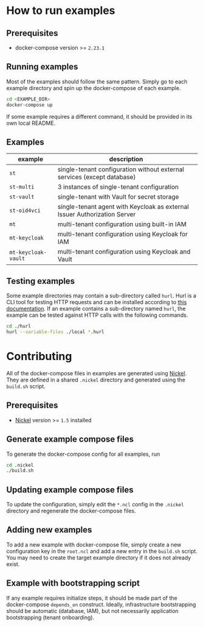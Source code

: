 # How to run examples

## Prerequisites

- docker-compose version >= `2.23.1`

## Running examples

Most of the examples should follow the same pattern.
Simply go to each example directory and spin up the docker-compose of each example.

```bash
cd <EXAMPLE_DIR>
docker-compose up
```

If some example requires a different command, it should be provided in its own local README.

## Examples

| example             | description                                                               |
|---------------------|---------------------------------------------------------------------------|
| `st`                | single-tenant configuration without external services (except database)   |
| `st-multi`          | 3 instances of single-tenant configuration                                |
| `st-vault`          | single-tenant with Vault for secret storage                               |
| `st-oid4vci`        | single-tenant agent with Keycloak as external Issuer Authorization Server |
| `mt`                | multi-tenant configuration using built-in IAM                             |
| `mt-keycloak`       | multi-tenant configuration using Keycloak for IAM                         |
| `mt-keycloak-vault` | multi-tenant configuration using Keycloak and Vault                       |

## Testing examples

Some example directories may contain a sub-directory called `hurl`.
Hurl is a CLI tool for testing HTTP requests and can be installed according to [this documentation](https://hurl.dev/docs/installation.html).
If an example contains a sub-directory named `hurl`, the example can be tested against HTTP calls with the following commands.

```bash
cd ./hurl
hurl --variable-files ./local *.hurl
```

# Contributing

All of the docker-compose files in examples are generated using [Nickel](https://nickel-lang.org/).
They are defined in a shared `.nickel` directory and generated using the `build.sh` script.

## Prerequisites

- [Nickel](https://nickel-lang.org/) version >= `1.5` installed

## Generate example compose files

To generate the docker-compose config for all examples, run

```bash
cd .nickel
./build.sh
```

## Updating example compose files

To update the configuration, simply edit the `*.ncl` config in the `.nickel` directory and regenerate the docker-compose files.

## Adding new examples

To add a new example with docker-compose file, simply create a new configuration key in the `root.ncl` and add a new entry in the `build.sh` script.
You may need to create the target example directory if it does not already exist.

## Example with bootstrapping script

If any example requires initialize steps, it should be made part of the docker-compose `depends_on` construct.
Ideally, infrastructure bootstrapping should be automatic (database, IAM), but not necessarily application bootstrapping (tenant onboarding).
